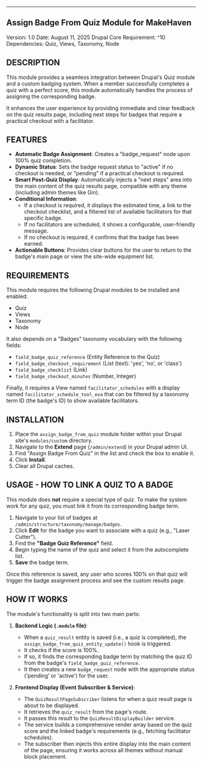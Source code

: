 --------------------------------------------------
Assign Badge From Quiz Module for MakeHaven
--------------------------------------------------

Version: 1.0
Date: August 11, 2025
Drupal Core Requirement: ^10
Dependencies: Quiz, Views, Taxonomy, Node

## DESCRIPTION

This module provides a seamless integration between Drupal's Quiz module and a custom badging system. When a member successfully completes a quiz with a perfect score, this module automatically handles the process of assigning the corresponding badge.

It enhances the user experience by providing immediate and clear feedback on the quiz results page, including next steps for badges that require a practical checkout with a facilitator.

## FEATURES

* **Automatic Badge Assignment**: Creates a "badge_request" node upon 100% quiz completion.
* **Dynamic Status**: Sets the badge request status to "active" if no checkout is needed, or "pending" if a practical checkout is required.
* **Smart Post-Quiz Display**: Automatically injects a "next steps" area into the main content of the quiz results page, compatible with any theme (including admin themes like Gin).
* **Conditional Information**:
    * If a checkout is required, it displays the estimated time, a link to the checkout checklist, and a filtered list of available facilitators for that specific badge.
    * If no facilitators are scheduled, it shows a configurable, user-friendly message.
    * If no checkout is required, it confirms that the badge has been earned.
* **Actionable Buttons**: Provides clear buttons for the user to return to the badge's main page or view the site-wide equipment list.

## REQUIREMENTS

This module requires the following Drupal modules to be installed and enabled:
* Quiz
* Views
* Taxonomy
* Node

It also depends on a "Badges" taxonomy vocabulary with the following fields:
* `field_badge_quiz_reference` (Entity Reference to the Quiz)
* `field_badge_checkout_requirement` (List (text): 'yes', 'no', or 'class')
* `field_badge_checklist` (Link)
* `field_badge_checkout_minutes` (Number, Integer)

Finally, it requires a View named `facilitator_schedules` with a display named `facilitator_schedule_tool_eva` that can be filtered by a taxonomy term ID (the badge's ID) to show available facilitators.

## INSTALLATION

1.  Place the `assign_badge_from_quiz` module folder within your Drupal site's `modules/custom` directory.
2.  Navigate to the **Extend** page (`/admin/extend`) in your Drupal admin UI.
3.  Find "Assign Badge From Quiz" in the list and check the box to enable it.
4.  Click **Install**.
5.  Clear all Drupal caches.

## USAGE - HOW TO LINK A QUIZ TO A BADGE

This module does **not** require a special type of quiz. To make the system work for any quiz, you must link it from its corresponding badge term.

1.  Navigate to your list of badges at `/admin/structure/taxonomy/manage/badges`.
2.  Click **Edit** for the badge you want to associate with a quiz (e.g., "Laser Cutter").
3.  Find the **"Badge Quiz Reference"** field.
4.  Begin typing the name of the quiz and select it from the autocomplete list.
5.  **Save** the badge term.

Once this reference is saved, any user who scores 100% on that quiz will trigger the badge assignment process and see the custom results page.

## HOW IT WORKS

The module's functionality is split into two main parts:

1.  **Backend Logic (`.module` file)**:
    * When a `quiz_result` entity is saved (i.e., a quiz is completed), the `assign_badge_from_quiz_entity_update()` hook is triggered.
    * It checks if the score is 100%.
    * If so, it finds the corresponding badge term by matching the quiz ID from the badge's `field_badge_quiz_reference`.
    * It then creates a new `badge_request` node with the appropriate status ('pending' or 'active') for the user.

2.  **Frontend Display (Event Subscriber & Service)**:
    * The `QuizResultPageSubscriber` listens for when a quiz result page is about to be displayed.
    * It retrieves the `quiz_result` from the page's route.
    * It passes this result to the `QuizResultDisplayBuilder` service.
    * The service builds a comprehensive render array based on the quiz score and the linked badge's requirements (e.g., fetching facilitator schedules).
    * The subscriber then injects this entire display into the main content of the page, ensuring it works across all themes without manual block placement.
```
